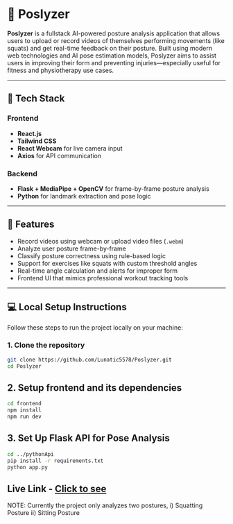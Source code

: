 # 📐 Poslyzer

**Poslyzer** is a fullstack AI-powered posture analysis application that allows users to upload or record videos of themselves performing movements (like squats) and get real-time feedback on their posture. Built using modern web technologies and AI pose estimation models, Poslyzer aims to assist users in improving their form and preventing injuries—especially useful for fitness and physiotherapy use cases.

---

## 🚀 Tech Stack

### Frontend
- **React.js**
- **Tailwind CSS**
- **React Webcam** for live camera input
- **Axios** for API communication

### Backend
- **Flask + MediaPipe + OpenCV** for frame-by-frame posture analysis
- **Python** for landmark extraction and pose logic

---

## 🧩 Features

- Record videos using webcam or upload video files (`.webm`)
- Analyze user posture frame-by-frame
- Classify posture correctness using rule-based logic
- Support for exercises like squats with custom threshold angles
- Real-time angle calculation and alerts for improper form
- Frontend UI that mimics professional workout tracking tools

---

## 💻 Local Setup Instructions

Follow these steps to run the project locally on your machine:

### 1. Clone the repository

```bash
git clone https://github.com/Lunatic5578/Poslyzer.git
cd Poslyzer
```
## 2. Setup frontend and its dependencies

```bash
cd frontend
npm install
npm run dev
```

## 3. Set Up Flask API for Pose Analysis

```bash
cd ../pythonApi
pip install -r requirements.txt
python app.py
```

## Live Link - <a href="https://poslyzer.vercel.app/"> Click to see </a>

NOTE: Currently the project only analyzes two postures, 
i) Squatting Posture
ii) Sitting Posture
